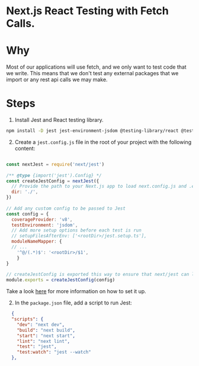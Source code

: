 # Next.js React Testing with Fetch Calls.

# Why 

Most of our applications will use fetch, and we only want to test code that we write. This means that we don't test any external packages that we import or any rest api calls we may make.

# Steps

1. Install Jest and React testing library.
```sh
npm install -D jest jest-environment-jsdom @testing-library/react @testing-library/jest-dom
```

2. Create a `jest.config.js` file in the root of your project with the following content:
```js

const nextJest = require('next/jest')
 
/** @type {import('jest').Config} */
const createJestConfig = nextJest({
  // Provide the path to your Next.js app to load next.config.js and .env files in your test environment
  dir: './',
})
 
// Add any custom config to be passed to Jest
const config = {
  coverageProvider: 'v8',
  testEnvironment: 'jsdom',
  // Add more setup options before each test is run
  // setupFilesAfterEnv: ['<rootDir>/jest.setup.ts'],
  moduleNameMapper: {
  // ...
    '^@/(.*)$': '<rootDir>/$1',
    }
}
 
// createJestConfig is exported this way to ensure that next/jest can load the Next.js config which is async
module.exports = createJestConfig(config)
```
Take a look [here](https://nextjs.org/docs/app/building-your-application/testing/jest) for more information on how to set it up.

2. In the `package.json` file, add a script to run Jest:
```json
  {
  "scripts": {
    "dev": "next dev",
    "build": "next build",
    "start": "next start",
    "lint": "next lint",
    "test": "jest",
    "test:watch": "jest --watch"  
  },
```


